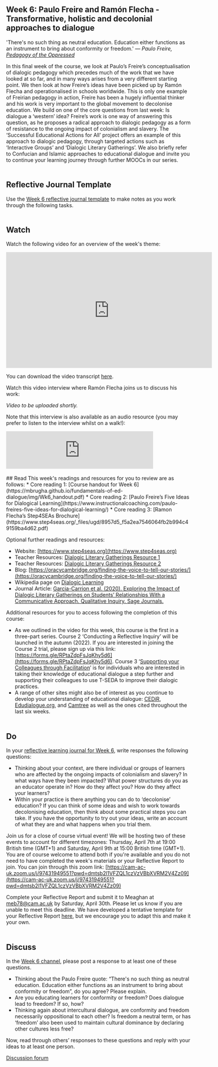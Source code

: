 ## Week 6: Paulo Freire and Ramón Flecha - Transformative, holistic and decolonial approaches to dialogue

'There's no such thing as neutral education. Education either functions as an instrument to bring about conformity or freedom.'
_― Paulo Freire, [Pedagogy of the Oppressed](https://www.goodreads.com/work/quotes/915602)_

In this final week of the course, we look at Paulo’s Freire’s conceptualisation of dialogic pedagogy which precedes much of the work that we have looked at so far, and in many ways arises from a very different starting point. We then look at how Freire’s ideas have been picked up by Ramón Flecha and operationalised in schools worldwide. This is only one example of Freirian pedagogy in action, Freire has been a hugely influential thinker and his work is very important to the global movement to decolonise education. We build on one of the core questions from last week: Is dialogue a ‘western’ idea? Freire’s work is one way of answering this question, as he proposes a radical approach to dialogic pedagogy as a form of resistance to the ongoing impact of colonialism and slavery. The ‘Successful Educational Actions for All’ project offers an example of this approach to dialogic pedagogy, through targeted actions such as ‘Interactive Groups’ and ‘Dialogic Literary Gatherings’. We also briefly refer to Confucian and Islamic approaches to educational dialogue and invite you to continue your learning journey through further MOOCs in our series.
<br/><br/>
## Reflective Journal Template
Use the [Week 6 reflective journal template](https://mbrugha.github.io/fundamentals-of-ed-dialogue/img/Wk6_journal.docx) to make notes as you work through the following tasks. 
<br/><br/>
## Watch

Watch the following video for an overview of the week's theme:

<iframe width="560" height="315" src="https://www.youtube.com/embed/gDylXbYuASE" title="YouTube video player" frameborder="0" allow="accelerometer; autoplay; clipboard-write; encrypted-media; gyroscope; picture-in-picture" allowfullscreen></iframe>

You can download the video transcript [here](https://mbrugha.github.io/fundamentals-of-ed-dialogue/img/Fundamentals_wk6_video.pdf).

Watch this video interview where Ramón Flecha joins us to discuss his work:

_Video to be uploaded shortly._

Note that this interview is also available as an audio resource (you may prefer to listen to the interview whilst on a walk!):

<iframe src="https://anchor.fm/meaghan-brugha/embed/episodes/An-interview-with-Ramn-Flecha-e1gnv3j" height="102px" width="400px" frameborder="0" scrolling="no"></iframe>
<br/><br/>
## Read
This week's readings and resources for you to review are as follows:
* Core reading 1: [Course handout for Week 6](https://mbrugha.github.io/fundamentals-of-ed-dialogue/img/Wk6_handout.pdf)
* Core reading 2: [Paulo Freire’s Five Ideas for Dialogical Learning](https://www.instructionalcoaching.com/paulo-freires-five-ideas-for-dialogical-learning/)
* Core reading 3: [Ramon Flecha’s Step4SEAs Brochure](https://www.step4seas.org/_files/ugd/8957d5_f5a2ea7546064fb2b994c49159ba4d62.pdf)

Optional further readings and resources:
* Website: [https://www.step4seas.org](https://www.step4seas.org)
* Teacher Resources: [Dialogic Literary Gatherings Resource 1](https://moodle.community.ecml.at/mod/book/tool/print/index.php?id=246)
* Teacher Resources: [Dialogic Literary Gatherings Resource 2](https://www.schooleducationgateway.eu/files/esl/downloads/21_INCLUD-ED_Dialogic_Gatherings.pdf)
* Blog: [https://oracycambridge.org/finding-the-voice-to-tell-our-stories/](https://oracycambridge.org/finding-the-voice-to-tell-our-stories/)
* Wikipedia page on [Dialogic Learning](https://en.wikipedia.org/wiki/Dialogic_learning)
* Journal Article: [Garcia-Carrion et al. (2020). Exploring the Impact of Dialogic Literary Gatherings on Students’ Relationships With a Communicative Approach. Qualitative Inquiry. Sage Journals.](https://journals.sagepub.com/doi/full/10.1177/1077800420938879)

Additional resources for you to access following the completion of this course:
* As we outlined in the video for this week, this course is the first in a three-part series. Course 2 ‘Conducting a Reflective Inquiry’ will be launched in the autumn (2022). If you are interested in joining the Course 2 trial, please sign up via this link: [https://forms.gle/RPtaZdpFsJqKhy5d6](https://forms.gle/RPtaZdpFsJqKhy5d6). Course 3 ‘[Supporting your Colleagues through Facilitation](https://mbrugha.github.io/facilitation/)’ is for individuals who are interested in taking their knowledge of educational dialogue a step further and supporting their colleagues to use T-SEDA to improve their dialogic practices.
* A range of other sites might also be of interest as you continue to develop your understanding of educational dialogue: [CEDiR](https://www.educ.cam.ac.uk/research/groups/cedir/), [Edudialogue.org](https://www.edudialogue.org/), and [Camtree](https://camtree.org/) as well as the ones cited throughout the last six weeks.
<br/><br/>
## Do
In your [reflective learning journal for Week 6](https://mbrugha.github.io/fundamentals-of-ed-dialogue/img/Wk6_journal.docx), write responses the following questions:
* Thinking about your context, are there individual or groups of learners who are affected by the ongoing impacts of colonialism and slavery? In what ways have they been impacted? What power structures do you as an educator operate in? How do they affect you? How do they affect your learners? 
* Within your practice is there anything you can do to ‘decolonise’ education? If you can think of some ideas and wish to work towards decolonising education, then think about some practical steps you can take. If you have the opportunity to try out your ideas, write an account of what they are and what happens when you trial them.

Join us for a close of course virtual event! We will be hosting two of these events to account for different timezones: Thursday, April 7th at 19:00 British time (GMT+1) and Saturday, April 9th at 15:00 British time (GMT+1). You are of course welcome to attend both if you're available and you do not need to have completed the week's materials or your Reflective Report to join. You can join through this zoom link: [https://cam-ac-uk.zoom.us/j/97431949551?pwd=dmtsb2l1VFZQL1czVzVBbXVRM2V4Zz09](https://cam-ac-uk.zoom.us/j/97431949551?pwd=dmtsb2l1VFZQL1czVzVBbXVRM2V4Zz09)

Complete your Reflective Report and submit it to Meaghan at meb78@cam.ac.uk by Saturday, April 30th. Please let us know if you are unable to meet this deadline. We have developed a tentative template for your Reflective Report [here](https://mbrugha.github.io/fundamentals-of-ed-dialogue/img/Reflective_report_template.docx), but we encourage you to adapt this and make it your own.
<br/><br/>
## Discuss
In the [Week 6 channel](https://www.edudialogue.org/forum/fundamentals-mooc/week-6-paulo-freire-ramon-flecha-transformative-holistic-and-decolonial-approaches-to-dialogue/#post-321), please post a response to at least one of these questions.
* Thinking about the Paulo Freire quote: “There's no such thing as neutral education. Education either functions as an instrument to bring about conformity or freedom”, do you agree? Please explain.
* Are you educating learners for conformity or freedom? Does dialogue lead to freedom? If so, how?
* Thinking again about intercultural dialogue, are conformity and freedom necessarily oppositional to each other? Is freedom a neutral term, or has ‘freedom’ also been used to maintain cultural dominance by declaring other cultures less free?

Now, read through others’ responses to these questions and reply with your ideas to at least one person. 

<a class="btn btn-primary" href="https://www.edudialogue.org/forum/"><i class="fa fa-home"></i> Discussion forum</a>
<br/><br/>
